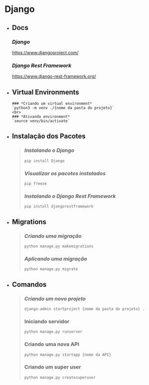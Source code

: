 # Django
* ## Docs
	 ### *Django*
	 https://www.djangoproject.com/
	 <br>
	 ### *Django Rest Framework*
	 https://www.django-rest-framework.org/
* ## Virtual Environments
	  ### *Criando um virtual environment*
	  `python3 -m venv ./{nome da pasta do projeto}`
	  <br>
	  ### *Ativando environment*
	  `source venv/bin/activate`
* ## Instalação dos Pacotes
	> ### *Instalando o Django*
	>`pip install Django`
	><br>
	> ### *Visualizar os pacotes instalados*
	> `pip freeze`
	> <br>
	> ### *Instalando o Django Rest Framework*
	> `pip install djangorestframework`
* ## Migrations
	> ### *Criando uma migração*
	> `python manage.py makemigrations`
	> <br>
	> ### *Aplicando uma migração*
	> `python manage.py migrate`
* ## Comandos
	> ### *Criando um novo projeto*
	> `django-admin startproject {nome da pasta do projeto} .`
	> <br>
	> ### Iniciando servidor
	> `python manage.py runserver`
	> <br>
	> ### Criando uma nova API
	> `python manage.py startapp {nome da API}`
	> <br>
	> ### Criando um super user
	> `python manage.py createsuperuser`